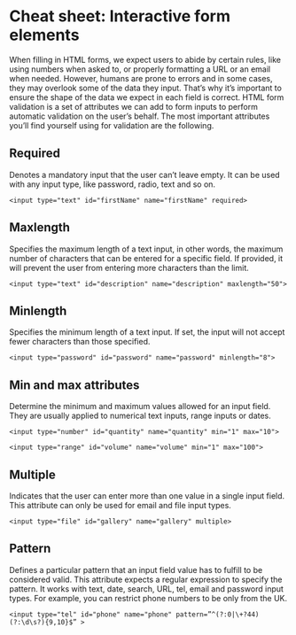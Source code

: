 # Cheat sheet: Interactive form elements

When filling in HTML forms, we expect users to abide by certain rules, like using numbers when asked to, or properly formatting a URL or an email when needed. However, humans are prone to errors and in some cases, they may overlook some of the data they input. That’s why it’s important to ensure the shape of the data we expect in each field is correct. HTML form validation is a set of attributes we can add to form inputs to perform automatic validation on the user’s behalf.
The most important attributes you’ll find yourself using for validation are the following.

## Required

Denotes a mandatory input that the user can’t leave empty. It can be used with any input type, like password, radio, text and so on.

```<input type="text" id="firstName" name="firstName" required>```

## Maxlength

Specifies the maximum length of a text input, in other words, the maximum number of characters that can be entered for a specific field. If provided, it will prevent the user from entering more characters than the limit.

```<input type="text" id="description" name="description" maxlength="50">```

## Minlength

Specifies the minimum length of a text input. If set, the input will not accept fewer characters than those specified.

```<input type="password" id="password" name="password" minlength="8">```

## Min and max attributes

Determine the minimum and maximum values allowed for an input field. They are usually applied to numerical text inputs, range inputs or dates.

```<input type="number" id="quantity" name="quantity" min="1" max="10">```

```<input type="range" id="volume" name="volume" min="1" max="100">```

## Multiple

Indicates that the user can enter more than one value in a single input field. This attribute can only be used for email and file input types.

```<input type="file" id="gallery" name="gallery" multiple>```

## Pattern

Defines a particular pattern that an input field value has to fulfill to be considered valid. This attribute expects a regular expression to specify the pattern. It works with text, date, search, URL, tel, email and password input types. For example, you can restrict phone numbers to be only from the UK.

```<input type="tel" id="phone" name="phone" pattern=”^(?:0|\+?44)(?:\d\s?){9,10}$” >```
